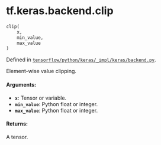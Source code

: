 <div itemscope itemtype="http://developers.google.com/ReferenceObject">
<meta itemprop="name" content="tf.keras.backend.clip" />
</div>

# tf.keras.backend.clip

``` python
clip(
    x,
    min_value,
    max_value
)
```



Defined in [`tensorflow/python/keras/_impl/keras/backend.py`](https://www.tensorflow.org/code/tensorflow/python/keras/_impl/keras/backend.py).

Element-wise value clipping.

#### Arguments:

* <b>`x`</b>: Tensor or variable.
* <b>`min_value`</b>: Python float or integer.
* <b>`max_value`</b>: Python float or integer.


#### Returns:

A tensor.